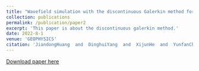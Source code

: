 ```yaml
---
title: "Wavefield simulation with the discontinuous Galerkin method for poroelastic wave equation in triple-porosity media"
collection: publications
permalink: /publication/paper2
excerpt: 'This paper is about the discontinuous galerkin method.'
date: 2022-8-1
venue: 'GEOPHYSICS'
citation: 'JiandongHuang  and  DinghuiYang  and  XijunHe  and  YunfanChang. &quot; <i>GEOPHYSICS 2023 88:3, T121-T135</i>.'
---
```



[Download paper here](https://library.seg.org/doi/10.1190/geo2022-0497.1)
